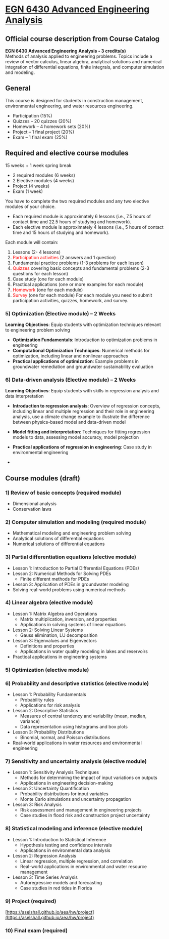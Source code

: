 # [EGN 6430 Advanced Engineering Analysis](https://aselshall.github.io/aea)

## Official course description from Course Catalog 
**EGN 6430	Advanced Engineering Analysis - 3 credits(s)**   
 	Methods of analysis applied to engineering problems. Topics include a review of vector calculus, linear algebra, analytical solutions and numerical integration of differential equations, finite integrals, and computer simulation and modeling.

## General 
This course is designed for students in construction management,  environmental engineering, and water resources engineering. 

- Participation (15%)
- Quizzes – 20 quizzes (20%)
- Homework – 4 homework sets (20%)
- Project – 1 final project (20%)
- Exam – 1 final exam (25%)

## Required and elective course modules
15 weeks + 1 week spring break 
- 2 required modules (6 weeks)
- 2 Elective modules (4 weeks)
- Project (4 weeks)
- Exam (1 week)

You have to complete the two required modules and any two elective modules of your choice. 
- Each required module is approximately 6 lessons (i.e., 7.5 hours of contact time and 22.5 hours of studying and homework).
- Each elective module is approximately 4 lessons (i.e., 5 hours of contact time and 15 hours of studying and homework). 

Each module will contain:
1.	Lessons (2- 4 lessons)
2.	<span style="color:red">Participation activities</span> (2 answers and 1 question)
3.	Fundamental practice problems (1-3 problems for each lesson)
4.	<span style="color:red">Quizzes</span> covering basic concepts and fundamental problems (2-3 questions for each lesson) 
5.	Case study (one for each module) 
6.	Practical applications (one or more examples for each module)
7.	<span style="color:red">Homework</span> (one for each module)
8.	<span style="color:red">Survey</span> (one for each module)
For each module you need to submit participation activities, quizzes, homework, and survey. 



### 5) Optimization (Elective module) – 2 Weeks
**Learning Objectives**: Equip students with optimization techniques relevant to engineering problem solving
- **Optimization Fundamentals**: Introduction to optimization problems in engineering
- **Computational Optimization Techniques**: Numerical methods for optimization, including linear and nonlinear approaches
- **Practical applications of optimization**: Example problems in groundwater remediation and groundwater sustainability evaluation

### 6) Data-driven analysis (Elective module) – 2 Weeks
**Learning Objectives**: Equip students with skills in regression analysis and data interpretation
- **Introduction to regression analysis**: Overview of regression concepts, including linear and multiple regression and their role in engineering analysis, use a climate change example to illustrate the difference between physics-based model and data-driven model
- **Model fitting and interpretation**: Techniques for fitting regression models to data, assessing model accuracy, model projection
- **Practical applications of regression in engineering**: Case study in environmental engineering

- 
## Course modules  (draft)
### 1)	Review of basic concepts (required module)
- Dimensional analysis
- Conservation laws

### 2)	Computer simulation and modeling (required module)
- Mathematical modeling and engineering problem solving
- Analytical solutions of differential equations
- Numerical solutions of differential equations

### 3)	Partial differentiation equations (elective module) 
- Lesson 1: Introduction to Partial Differential Equations (PDEs)
- Lesson 2: Numerical Methods for Solving PDEs
  - Finite different methods for PDEs
- Lesson 3: Application of PDEs in groundwater modeling
- Solving real-world problems using numerical methods

### 4)	Linear algebra (elective module)
- Lesson 1: Matrix Algebra and Operations
  - Matrix multiplication, inversion, and properties
  - Applications in solving systems of linear equations
- Lesson 2: Solving Linear Systems
  - Gauss elimination, LU decomposition
- Lesson 3: Eigenvalues and Eigenvectors
  - Definitions and properties
  - Applications in water quality modeling in lakes and reservoirs
- Practical applications in engineering systems

### 5)	Optimization (elective module)

### 6)	Probability and descriptive statistics (elective module)
- Lesson 1: Probability Fundamentals
  - Probability rules
  - Applications for risk analysis
- Lesson 2: Descriptive Statistics
  - Measures of central tendency and variability (mean, median, variance)
  - Data representation using histograms and box plots
- Lesson 3: Probability Distributions
  - Binomial, normal, and Poisson distributions
- Real-world applications in water resources and environmental engineering

### 7)	Sensitivity and uncertainty analysis (elective module) 
- Lesson 1: Sensitivity Analysis Techniques
  - Methods for determining the impact of input variations on outputs
  - Applications in engineering decision-making
- Lesson 2: Uncertainty Quantification
  - Probability distributions for input variables
  - Monte Carlo simulations and uncertainty propagation
- Lesson 3: Risk Analysis
  - Risk assessment and management in engineering projects
  - Case studies in flood risk and construction project uncertainty

### 8)	Statistical modeling and inference (elective module)
- Lesson 1: Introduction to Statistical Inference
  - Hypothesis testing and confidence intervals
  - Applications in environmental data analysis
- Lesson 2: Regression Analysis
  - Linear regression, multiple regression, and correlation
  - Real-world applications in environmental and water resource management
- Lesson 3: Time Series Analysis
  - Autoregressive models and forecasting
  - Case studies in red tides in Florida 
  
### 9)	Project (required)
[https://aselshall.github.io/aea/hw/project](https://aselshall.github.io/aea/hw/project)

### 10)	Final exam (required)

